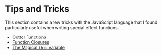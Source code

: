 # Tips and Tricks

This section contains a few tricks with the JavaScript language that I found
particularly useful when writing special effect functions.

* [Getter Functions](../getter-functions)
* [Function Closures](./using-closures)
* [The Magical `this` variable](../using-this)